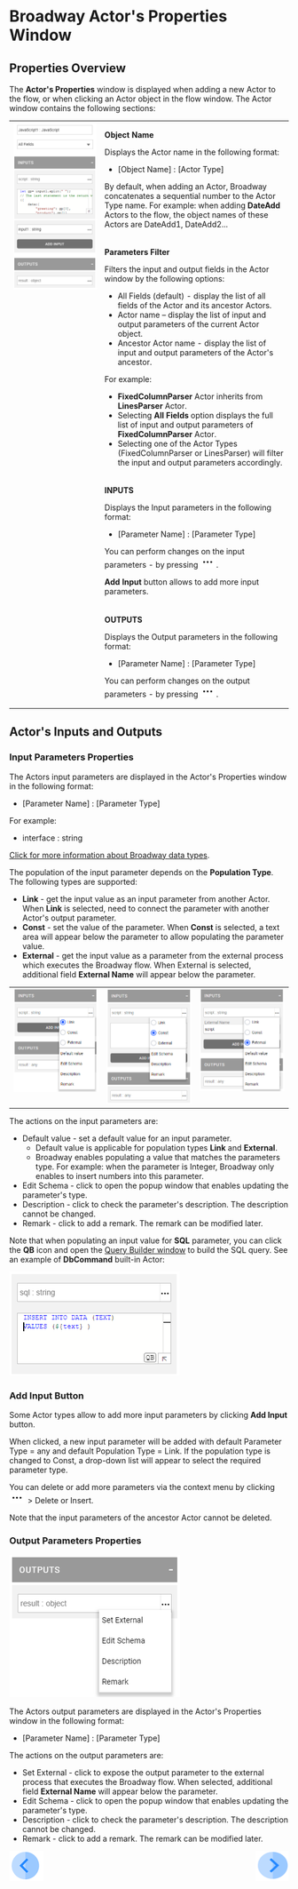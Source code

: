 # Broadway Actor's Properties Window

## Properties Overview

The **Actor's Properties** window is displayed when adding a new Actor to the flow, or when clicking an Actor object in the flow window. The Actor window contains the following sections:

<table>
<tbody>
<tr>
<td rowspan="4" valign="top" width="400pxl"><img src="/articles/99_Broadway/images/99_03_actor_properties.PNG" alt="Properties window" /></td>
<td valign="top" width="600pxl">
<p><strong>Object Name</strong></p>
<p>Displays the Actor name in the following format:</p>
<ul>
<li>[Object Name] : [Actor Type]</li>
</ul>
<p>By default, when adding an Actor, Broadway concatenates a sequential number to the Actor Type name. For example: when adding <strong>DateAdd</strong> Actors to the flow, the object names of these Actors are DateAdd1, DateAdd2...</p>
</td>
</tr>
<tr>
<td valign="top" width="300pxl">
<p><strong>Parameters Filter</strong></p>
<p>Filters the input and output fields in the Actor window by the following options:</p>
<ul>
<li>All Fields (default) - display the list of all fields of the Actor and its ancestor Actors.</li>
<li>Actor name &ndash; display the list of input and output parameters of the current Actor object.</li>
<li>Ancestor Actor name - display the list of input and output parameters of the Actor's ancestor.</li>
</ul>
<p>For example:</p>
<ul>
<li><strong>FixedColumnParser</strong> Actor inherits from <strong>LinesParser</strong> Actor.</li>
<li>Selecting <strong>All Fields</strong> option displays the full list of input and output parameters of <strong>FixedColumnParser</strong> Actor.</li>
<li>Selecting one of the Actor Types (FixedColumnParser or LinesParser) will filter the input and output parameters accordingly.</li>
</ul>
</td>
</tr>
<tr>
<td width="300pxl">
<p><strong>INPUTS</strong></p>
<p>Displays the Input parameters in the following format:</p>
<ul>
<li>[Parameter Name] : [Parameter Type]</li>
</ul>
<p>You can perform changes on the input parameters - by pressing <img src="/articles/99_Broadway/images/99_19_dots.PNG" alt=" " />.</p>
<p><strong>Add Input</strong> button allows to add more input parameters.</p>
</td>
</tr>
<tr>
<td width="300pxl">
<p><strong>OUTPUTS</strong></p>
<p>Displays the Output parameters in the following format:</p>
<ul>
<li>[Parameter Name] : [Parameter Type]</li>
</ul>
<p>You can perform changes on the output parameters - by pressing <img src="/articles/99_Broadway/images/99_19_dots.PNG" alt=" " />.</p>
</td>
</tr>
</tbody>
</table>



## Actor's Inputs and Outputs

### Input Parameters Properties

The Actors input parameters are displayed in the Actor's Properties window in the following format:
- [Parameter Name] : [Parameter Type]

For example: 
- interface : string

[Click for more information about Broadway data types](/articles/99_Broadway/05_data_types.md#data-types-in-broadway).

The population of the input parameter depends on the **Population Type**. The following types are supported:
- **Link** - get the input value as an input parameter from another Actor. When **Link** is selected, need to connect the parameter with another Actor's output parameter.
- **Const** - set the value of the parameter. When **Const** is selected, a text area will appear below the parameter to allow populating the parameter value.
- **External** - get the input value as a parameter from the external process which executes the Broadway flow. When External is selected, additional field **External Name** will appear below the parameter.

<table>
<tbody>
<tr>
<td valign="top" ><img src="/articles/99_Broadway/images/99_03_inputs_link.PNG" alt="Input Link" /></td>
<td valign="top" ><img src="/articles/99_Broadway/images/99_03_inputs_const.PNG" alt="Input Const" /></td>
<td valign="top" ><img src="/articles/99_Broadway/images/99_03_inputs_external.PNG" alt="Input External" /></td>
</tr>
</tbody>
</table>

The actions on the input parameters are:
- Default value - set a default value for an input parameter. 
  - Default value is applicable for population types **Link** and **External**.
  - Broadway enables populating a value that matches the parameters type. For example: when the parameter is Integer, Broadway only enables to insert numbers into this parameter.
- Edit Schema - click to open the popup window that enables updating the parameter's type.
- Description - click to check the parameter's description. The description cannot be changed.
- Remark - click to add a remark. The remark can be modified later.

Note that when populating an input value for **SQL** parameter, you can click the **QB** icon and open the [Query Builder window](/articles/11_query_builder/02_query_builder_window.md) to build the SQL query. See an example of **DbCommand** built-in Actor:

![image](/articles/99_Broadway/images/99_03_sql.PNG)

### Add Input Button

Some Actor types allow to add more input parameters by clicking **Add Input** button. 

When clicked, a new input parameter will be added with default Parameter Type = any and default Population Type = Link. If the population type is changed to Const, a drop-down list will appear to select the required parameter type. 

You can delete or add more parameters via the context menu by clicking ![image](/articles/99_Broadway/images/99_19_dots.PNG) > Delete or Insert.

Note that the input parameters of the ancestor Actor cannot be deleted. 

### Output Parameters Properties

![Sql_input](/articles/99_Broadway/images/99_03_outputs.PNG)

The Actors output parameters are displayed in the Actor's Properties window in the following format:

- [Parameter Name] : [Parameter Type]

The actions on the output parameters are:
- Set External - click to expose the output parameter to the external process that executes the Broadway flow. When selected, additional field **External Name** will appear below the parameter.
- Edit Schema - click to open the popup window that enables updating the parameter's type.
- Description - click to check the parameter's description. The description cannot be changed.
- Remark - click to add a remark. The remark can be modified later.

[![Previous](/articles/images/Previous.png)](/articles/99_Broadway/03_broadway_actor.md)[<img align="right" width="60" height="54" src="/articles/images/Next.png">](/articles/99_Broadway/04_built_in_actor_types.md)
